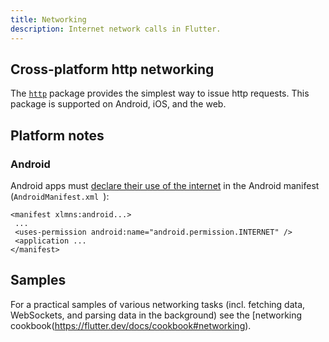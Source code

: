 ```yaml
---
title: Networking
description: Internet network calls in Flutter.
---
```


## Cross-platform http networking

The [`http`][] package provides the simplest way to issue http requests. This
package is supported on Android, iOS, and the web.

## Platform notes

### Android

Android apps must [declare their use of the internet][declare] in the Android
manifest (`AndroidManifest.xml `):

```
<manifest xlmns:android...>
 ...
 <uses-permission android:name="android.permission.INTERNET" />
 <application ...
</manifest>
```

## Samples

For a practical samples of various networking tasks (incl. fetching data,
WebSockets, and parsing data in the background) see the 
[networking cookbook(https://flutter.dev/docs/cookbook#networking).

[`http`]: {{site.pub-pkg}}/http
[declare]: https://developer.android.com/training/basics/network-ops/connecting
